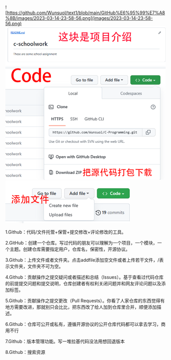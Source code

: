 
![https://github.com/Wunsuol/text1/blob/main/GitHub%E6%95%99%E7%A8%8B/images/2023-03-14-23-58-56.png](images/2023-03-14-23-58-56.png)
![](images/2023-03-14-23-59-27.png)
![](images/2023-03-14-23-59-33.png)
![](images/2023-03-14-23-59-40.png)

1.Github：代码/文件托管+保管+提交修改+评论修改的工具。

2.GitHub：创建一个仓库。写过代码的朋友可以理解为一个项目，一个模块，一个主题。创建仓库需要指定用户，仓库名，保密性，开源协议。

3.Github：上传文件或者文件夹。点击addfile添加空文件或者上传若干文件，/表示文件夹，文件夹不可为空。

4.Github：贡献操作之提交疑问或者描述和总结（Issues）。基于查看过代码仓库的前提提交问题和提交说明，仓库创建者有权利关闭问题并和网友评论问题以及添加标签。

5.Github：贡献操作之提交更改（Pull Requests）。你看了人家仓库的东西觉得有地方需要改进，那就别只会比比，把东西改了给人加到仓库里合并，顺便添加描述。

6.Github：仓库可公开或私有，遵循开源协议的公开仓库代码都可以拿去学习，商用不行

7.Github：版本管理功能。写一堆拉基代码没法用想回退版本

8.Github：搜索资源
